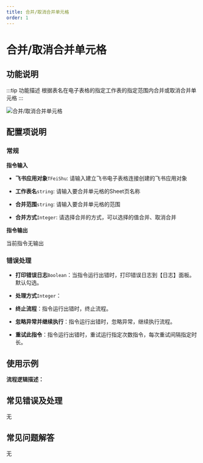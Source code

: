 ```yaml
---
title: 合并/取消合并单元格
order: 1
---
```


# 合并/取消合并单元格

## 功能说明

:::tip 功能描述
根据表名在电子表格的指定工作表的指定范围内合并或取消合并单元格
:::

![合并/取消合并单元格](../../../../../assets/合并/取消合并单元格_command.png)

## 配置项说明

### 常规

**指令输入**

- **飞书应用对象**`TFeiShu`: 请输入建立飞书电子表格连接创建的飞书应用对象

- **工作表名**`string`: 请输入要合并单元格的Sheet页名称

- **合并范围**`string`: 请输入要合并单元格的范围

- **合并方式**`Integer`: 请选择合并的方式，可以选择的值合并、取消合并


**指令输出**

当前指令无输出

### 错误处理

- **打印错误日志**`Boolean`：当指令运行出错时，打印错误日志到【日志】面板。默认勾选。

- **处理方式**`Integer`：

 - **终止流程**：指令运行出错时，终止流程。

 - **忽略异常并继续执行**：指令运行出错时，忽略异常，继续执行流程。

 - **重试此指令**：指令运行出错时，重试运行指定次数指令，每次重试间隔指定时长。

## 使用示例

**流程逻辑描述：** 

## 常见错误及处理

无

## 常见问题解答

无

